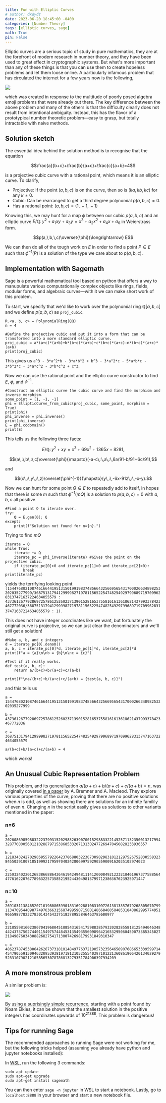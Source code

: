 ```yaml
---
title: Fun with Elliptic Curves
# author: dxdydz
date: 2023-06-20 18:45:00 -0400
categories: [Number Theory]
tags: [elliptic curves, sage]
math: True
pin: False
---
```


Elliptic curves are a serious topic of study in pure mathematics, they are at the forefront of modern research in number theory, and they have been used to great effect in cryptographic systems.  But what's more important than any of these things is that you can use them to create hopeless problems and let them loose online. A particularly infamous problem that has circulated the internet for a few years now is the following,

![](https://raw.githubusercontent.com/VolumeElement/VolumeElement.github.io/main/images/ec_meme_1.png)

which was created in response to the multitude of poorly posed algebra emoji problems that were already out there. The key difference between the above problem and many of the others is that the difficulty clearly does not result from intentional ambiguity. Instead, this has the flavor of a prototypical number theoretic problem&mdash;easy to grasp, but totally intractable with naive methods.

## Solution sketch

The essential idea behind the solution method is to recognise that the equation

$$\frac{a}{b+c}+\frac{b}{a+c}+\frac{c}{a+b}=4$$

is a projective cubic curve with a rational point, which means it is an elliptic curve. To clarify,

* Projective: If the point $(a,\,b,\,c)$ is on the curve, then so is $(ka,\,kb,\,kc)$ for any $k\neq0$.
* Cubic: Can be rearranged to get a third degree polynomial $p(a,\,b,\,c)=0.$
* Has a rational point: $(a,\,b,\,c)=(1,\,-1,\,-1)$

Knowing this, we may hunt for a map $\phi$ between our cubic $p(a,\,b,\,c)$ and an elliptic curve $E/\mathbb{Q}:\,y^2+a_1xy+a_3y=x^3+a_2x^2+a_4x+a_6$ in Weierstrass form.

$$p(a,\,b,\,c)\overset{\phi}{\longrightarrow} E$$

We can then do all of the tough work on $E$ in order to find a point $P\in E$ such that $\phi^{-1}(P)$ is a solution of the type we care about to $p(a,\,b,\,c)$.

## Implementation with Sagemath

Sage is a powerful mathematical tool based on python that offers a way to manupulate various computationally complex objects like rings, fields, modular forms, and algebraic curves&mdash;with it we can make short work of this problem.

To start, we specify that we'd like to work over the polynomial ring $\mathbb{Q}[a,\,b,\,c]$ and we define $p(a,\,b,\,c)$ as `proj_cubic`.

```
R.<a, b, c> = PolynomialRing(QQ)
n = 4

#Define the projective cubic and put it into a form that can be transformed into a more standard elliptic curve.
proj_cubic = a*(a+c)*(a+b)+b*(b+c)*(a+b)+c*(b+c)*(a+c)-n*(b+c)*(a+c)*(a+b)
print(proj_cubic)
```

This gives us `a^3 - 3*a^2*b - 3*a*b^2 + b^3 - 3*a^2*c - 5*a*b*c - 3*b^2*c - 3*a*c^2 - 3*b*c^2 + c^3`.

Now we can use the rational point and the elliptic curve constructor to find $E$, $\phi$, and $\phi^{-1}$.

```
#Construct an elliptic curve the cubic curve and find the morphism and inverse morphism.
some_point = [1, -1, -1]
phi = EllipticCurve_from_cubic(proj_cubic, some_point, morphism = True)
print(phi)
phi_inverse = phi.inverse()
print(phi_inverse)
E = phi.codomain()
print(E)
```
This tells us the following three facts:

$$E/\mathbb{Q}:\,y^2+xy=x^3+69x^2+1365x+8281,$$

$$(a\,:\,b\,:\,c)\overset{\phi}{\mapsto}(-a-c\,:\,a\,:\,6a/91-b/91+6c/91),$$

and

$$(x\,:\,y\,:\,z)\overset{\phi^{-1}}{\mapsto}(y\,:\,-6x-91z\,:\,-x-y).$$

Now we can hunt for some point $Q\in E$ to repeatedly add to itself, in hopes that there is some $m$ such that $\phi^{-1}(mQ)$ is a solution to $p(a,\,b,\,c)=0$ with $a,\,b,\,c$ all positive.

```
#Find a point Q to iterate over.
try:
    Q = E.gen(0); Q
except:
    print(f"Solution not found for n={n}.")
```

Trying to find $mQ$

```
iterate = Q
while True:
    iterate += Q
    iterate_pc = phi_inverse(iterate) #Gives the point on the projective cubic.
    if (iterate_pc[0]>0 and iterate_pc[1]>0 and iterate_pc[2]>0):
        break
print(iterate_pc)
```

yields the terrifying looking point `(154476802108746166441951315019919837485664325669565431700026634898253202035277999/36875131794129999827197811565225474825492979968971970996283137471637224634055579 : 4373612677928697257861252602371390152816537558161613618621437993378423467772036/36875131794129999827197811565225474825492979968971970996283137471637224634055579 : 1)`.

This does not have integer coordinates like we want, but fortunately the original curve is projective, so we can just clear the denominators and we'll still get a solution!

```
#Make a, b, and c integers
d = iterate_pc[0].denom()
a, b, c = iterate_pc[0]*d, iterate_pc[1]*d, iterate_pc[2]*d
print(f"a = {a}\n\nb = {b}\n\nc = {c}")

#Test if it really works.
def test(a, b, c):
    return a/(b+c)+b/(a+c)+c/(a+b)

print(f"\na/(b+c)+b/(a+c)+c/(a+b) = {test(a, b, c)}")
```

and this tells us

`a = 154476802108746166441951315019919837485664325669565431700026634898253202035277999`

`b = 4373612677928697257861252602371390152816537558161613618621437993378423467772036`

`c = 36875131794129999827197811565225474825492979968971970996283137471637224634055579`

`a/(b+c)+b/(a+c)+c/(a+b) = 4`

which works!

## An Unusual Cubic Representation Problem

This problem, and its generalization $a/(b+c)+b/(a+c)+c/(a+b)=n$, was originally covered [in a paper](https://www.researchgate.net/publication/287268415_An_unusual_cubic_representation_problem) by A. Bremner and A. Macleod. They explore various properties of the curve, proving that there are no positive solutions when $n$ is odd, as well as showing there are solutions for an infinite familily of even $n$. Changing $n$ in the script easily gives us solutions to other variants mentioned in the paper:

### n=6

`a = 20260869859883222379931520298326390700152988332214525711323500132179943287700005601210288797153868533207131302477269470450828233936557`

`b = 1218343242702905855792264237868803223073090298310121297526752830558323845503910071851999217959704024280699759290559009162035102974023`

`c = 2250324022012683866886426461942494811141200084921223218461967377588564477616220767789632257358521952443049813799712386367623925971447`

### n=10

`a = 269103113846520710198086599018316928810831097261381335767926880507079911347095440987749703663156874995907158014866846058485318408629957749519665987782327830143454337518378955846463785600977`

`b = 221855981602380704196804518854316541759883857932028285581812549404634844243737502744011549757448453135493556098964216532950604590733853450272184987603430882682754171300742698179931849310347`

`c = 4862378745380642626737318101484977637219057323564658907686653339599714454790559130946320953938197181210525554039710122136086190642013402927952831079021210585653078786813279351784906397934209`

## A more monstrous problem

A similar problem is:

![](https://raw.githubusercontent.com/VolumeElement/VolumeElement.github.io/main/images/ec_meme_2.png)

By [using a suprisingly simple recurrence](https://math.stackexchange.com/a/1613635/239024), starting with a point found by Noam Elkies, it can be shown that the smallest solution in the positive integers has coordinates upwards of $10^{21388}$. This problem is dangerous!

## Tips for running Sage

The recommended approaches to running Sage were not working for me, but the following tricks helped (assuming you already have python and jupyter notebooks installed):

In [WSL](https://apps.microsoft.com/store/detail/windows-subsystem-for-linux/9P9TQF7MRM4R), run the following 3 commands:

```
sudo apt update
sudo apt-get upgrade
sudo apt-get install sagemath
```

You can then enter `sage -n jupyter` in WSL to start a notebook. Lastly, go to `localhost:8888` in your browser and start a new notebook file.


